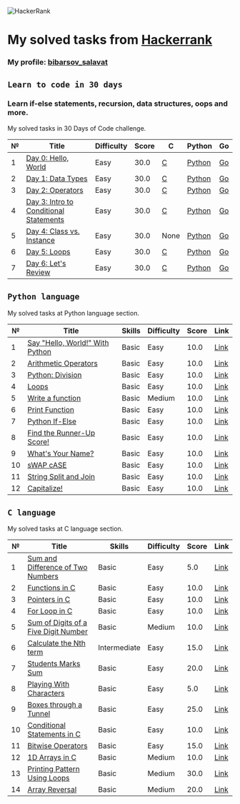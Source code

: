 ![HackerRank](https://hrcdn.net/community-frontend/assets/brand/logo-new-white-green-a5cb16e0ae.svg)

# **My solved tasks from [Hackerrank](https://www.hackerrank.com/)**

### **My profile: [bibarsov_salavat](https://www.hackerrank.com/bibarsov_salavat)**

## **`Learn to code in 30 days`**

### Learn if-else statements, recursion, data structures, oops and more.

My solved tasks in 30 Days of Code challenge.

№ | Title | Difficulty |Score | C | Python | Go
--|-------|------------|------|---|--------|---
1 | [Day 0: Hello, World](https://www.hackerrank.com/challenges/30-hello-world/problem) | Easy | 30.0 | [C](https://github.com/BibarsovSalavat/hackerrank/blob/main/30_days_of_code/c/day_0_task1.c) | [Python](https://github.com/BibarsovSalavat/hackerrank/blob/main/30_days_of_code/python/day_0_task1.py) | [Go](https://github.com/BibarsovSalavat/hackerrank/blob/main/30_days_of_code/golang/day_0_task1.go)
2 | [Day 1: Data Types](https://www.hackerrank.com/challenges/30-data-types/problem) | Easy | 30.0 | [C](https://github.com/BibarsovSalavat/hackerrank/blob/main/30_days_of_code/c/day_1_task2.c) | [Python](https://github.com/BibarsovSalavat/hackerrank/blob/main/30_days_of_code/python/day_1_task2.py) | [Go](https://github.com/BibarsovSalavat/hackerrank/blob/main/30_days_of_code/golang/day_1_task2.go)
3 | [Day 2: Operators](https://www.hackerrank.com/challenges/30-operators/problem) | Easy | 30.0 | [C](https://github.com/BibarsovSalavat/hackerrank/blob/main/30_days_of_code/c/day_2_task3.c) | [Python](https://github.com/BibarsovSalavat/hackerrank/blob/main/30_days_of_code/python/day_2_task3.py) | [Go](https://github.com/BibarsovSalavat/hackerrank/blob/main/30_days_of_code/golang/day_2_task3.go)
4 | [Day 3: Intro to Conditional Statements](https://www.hackerrank.com/challenges/30-conditional-statements/problem) | Easy | 30.0 | [C](https://github.com/BibarsovSalavat/hackerrank/blob/main/30_days_of_code/c/day_3_task4.c) | [Python](https://github.com/BibarsovSalavat/hackerrank/blob/main/30_days_of_code/python/day_3_task4.py) | [Go](https://github.com/BibarsovSalavat/hackerrank/blob/main/30_days_of_code/golang/day_3_task4.go)
5 | [Day 4: Class vs. Instance](https://www.hackerrank.com/challenges/30-class-vs-instance/problem) | Easy | 30.0 | None | [Python](https://github.com/BibarsovSalavat/hackerrank/blob/main/30_days_of_code/python/day_4_task5.py) | [Go](https://github.com/BibarsovSalavat/hackerrank/blob/main/30_days_of_code/golang/day_4_task5.go)
6 | [Day 5: Loops](https://www.hackerrank.com/challenges/30-loops/problem) | Easy | 30.0 | [C](https://github.com/BibarsovSalavat/hackerrank/blob/main/30_days_of_code/c/day_5_task6.c) | [Python](https://github.com/BibarsovSalavat/hackerrank/blob/main/30_days_of_code/python/day_5_task6.py) | [Go](https://github.com/BibarsovSalavat/hackerrank/blob/main/30_days_of_code/golang/day_5_task6.go)
7 | [Day 6: Let's Review](https://www.hackerrank.com/challenges/30-review-loop/problem) | Easy | 30.0 | [C](https://github.com/BibarsovSalavat/hackerrank/blob/main/30_days_of_code/c/day_6_task7.c) | [Python](https://github.com/BibarsovSalavat/hackerrank/blob/main/30_days_of_code/python/day_6_task7.py) | [Go](https://github.com/BibarsovSalavat/hackerrank/blob/main/30_days_of_code/golang/day_6_task7.go)

## **`Python language`**

My solved tasks at Python language section.

№ | Title | Skills | Difficulty |Score | Link
--|-------|--------|------------|------|-----
1 | [Say "Hello, World!" With Python](https://github.com/BibarsovSalavat/hackerrank/blob/main/python/task1.py) | Basic | Easy | 10.0 | [Link](https://www.hackerrank.com/challenges/py-hello-world/problem)
2 | [Arithmetic Operators](https://github.com/BibarsovSalavat/hackerrank/blob/main/python/task2.py) | Basic | Easy | 10.0 | [Link](https://www.hackerrank.com/challenges/python-arithmetic-operators/problem)
3 | [Python: Division](https://github.com/BibarsovSalavat/hackerrank/blob/main/python/task3.py) | Basic | Easy | 10.0 | [Link](https://www.hackerrank.com/challenges/python-division/problem)
4 | [Loops](https://github.com/BibarsovSalavat/hackerrank/blob/main/python/task4.py) | Basic | Easy | 10.0 | [Link](https://www.hackerrank.com/challenges/python-loops/problem)
5 | [Write a function](https://github.com/BibarsovSalavat/hackerrank/blob/main/python/task5.py) | Basic | Medium | 10.0 | [Link](https://www.hackerrank.com/challenges/write-a-function/problem)
6 | [Print Function](https://github.com/BibarsovSalavat/hackerrank/blob/main/python/task6.py) | Basic | Easy | 10.0 | [Link](https://www.hackerrank.com/challenges/python-print/problem)
7 | [Python If-Else](https://github.com/BibarsovSalavat/hackerrank/blob/main/python/task7.py) | Basic | Easy | 10.0 | [Link](https://www.hackerrank.com/challenges/py-if-else/problem)
8 | [Find the Runner-Up Score!](https://github.com/BibarsovSalavat/hackerrank/blob/main/python/task8.py) | Basic | Easy | 10.0 | [Link](https://www.hackerrank.com/challenges/find-second-maximum-number-in-a-list/problem)
9 | [What's Your Name?](https://github.com/BibarsovSalavat/hackerrank/blob/main/python/task9.py) | Basic | Easy | 10.0 | [Link](https://www.hackerrank.com/challenges/whats-your-name/problem)
10 | [sWAP cASE](https://github.com/BibarsovSalavat/hackerrank/blob/main/python/task10.py) | Basic | Easy | 10.0 | [Link](https://www.hackerrank.com/challenges/swap-case/problem)
11 | [String Split and Join](https://github.com/BibarsovSalavat/hackerrank/blob/main/python/task11.py) | Basic | Easy | 10.0 | [Link](https://www.hackerrank.com/challenges/python-string-split-and-join/problem)
12 | [Capitalize!](https://github.com/BibarsovSalavat/hackerrank/blob/main/python/task12.py) | Basic | Easy | 10.0 | [Link](https://www.hackerrank.com/challenges/capitalize/problem)

## **`C language`**

My solved tasks at C language section.

№ | Title | Skills | Difficulty |Score | Link
--|-------|--------|------------|------|-----
1 | [Sum and Difference of Two Numbers](https://github.com/BibarsovSalavat/hackerrank/blob/main/c/task1.c) | Basic | Easy | 5.0 | [Link](www.hackerrank.com/challenges/sum-numbers-c/problem)
2 | [Functions in C](https://github.com/BibarsovSalavat/hackerrank/blob/main/c/task2.c) | Basic | Easy | 10.0 | [Link](www.hackerrank.com/challenges/functions-in-c/problem)
3 | [Pointers in C](https://github.com/BibarsovSalavat/hackerrank/blob/main/c/task3.c) | Basic | Easy | 10.0 | [Link](www.hackerrank.com/challenges/pointer-in-c/problem)
4 | [For Loop in C](https://github.com/BibarsovSalavat/hackerrankblob/main/c/task4.c) | Basic | Easy | 10.0 | [Link](www.hackerrank.com/challenges/for-loop-in-c/problem)
5 | [Sum of Digits of a Five Digit Number](https://github.com/BibarsovSalavat/hackerrank/blob/main/c/task5.c) | Basic | Medium | 10.0 | [Link](www.hackerrank.com/challenges/sum-of-digits-of-a-five-digit-number/problem)
6 | [Calculate the Nth term](https://github.com/BibarsovSalavat/hackerrank/blob/main/c/task6.c) | Intermediate | Easy | 15.0 | [Link](https://www.hackerrank.com/challenges/recursion-in-c/problem)
7 | [Students Marks Sum](https://github.com/BibarsovSalavat/hackerrank/blob/main/c/task7.c) | Basic | Easy | 20.0 | [Link](www.hackerrank.com/challenges/students-marks-sum/problem)
8 | [Playing With Characters](https://github.com/BibarsovSalavat/hackerrank/blob/main/c/task8.c) | Basic | Easy | 5.0 | [Link](www.hackerrank.com/challenges/playing-with-characters/problem)
9 | [Boxes through a Tunnel](https://github.com/BibarsovSalavat/hackerrank/blob/main/c/task9.c) | Basic | Easy | 25.0 | [Link](www.hackerrank.com/challenges/too-high-boxes/problem)
10 | [Conditional Statements in C](https://github.com/BibarsovSalavat/hackerrank/blob/main/c/task10.c) | Basic | Easy | 10.0 | [Link](www.hackerrank.com/challenges/conditional-statements-in-c/problem)
11 | [Bitwise Operators](https://github.com/BibarsovSalavat/hackerrank/blob/main/c/task11.c) | Basic | Easy | 15.0 | [Link](www.hackerrank.com/challenges/bitwise-operators-in-c/problem)
12 | [1D Arrays in C](https://github.com/BibarsovSalavat/hackerrank/blob/main/c/task12.c) | Basic | Medium | 10.0 | [Link](https://www.hackerrank.com/challenges/1d-arrays-in-c/problem)
13 | [Printing Pattern Using Loops](https://github.com/BibarsovSalavat/hackerrank/blob/main/c/task13.c) | Basic | Medium | 30.0 | [Link](https://www.hackerrank.com/challenges/printing-pattern-2/problem)
14 | [Array Reversal](https://github.com/BibarsovSalavat/hackerrank/blob/main/c/task14.c) | Basic | Medium | 20.0 | [Link](https://www.hackerrank.com/challenges/reverse-array-c/problem)
